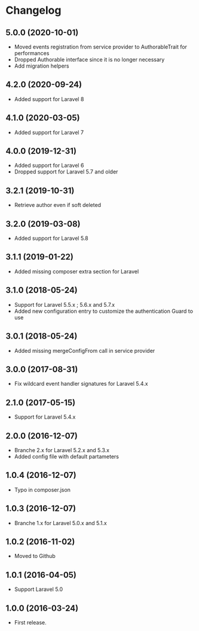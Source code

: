 Changelog
=========

5.0.0 (2020-10-01)
------------------

- Moved events registration from service provider to AuthorableTrait for performances
- Dropped Authorable interface since it is no longer necessary
- Add migration helpers


4.2.0 (2020-09-24)
------------------

- Added support for Laravel 8


4.1.0 (2020-03-05)
------------------

- Added support for Laravel 7


4.0.0 (2019-12-31)
------------------

- Added support for Laravel 6
- Dropped support for Laravel 5.7 and older


3.2.1 (2019-10-31)
------------------

- Retrieve author even if soft deleted


3.2.0 (2019-03-08)
------------------

- Added support for Laravel 5.8


3.1.1 (2019-01-22)
------------------

- Added missing composer extra section for Laravel


3.1.0 (2018-05-24)
------------------

- Support for Laravel 5.5.x ; 5.6.x and 5.7.x
- Added new configuration entry to customize the authentication Guard to use


3.0.1 (2018-05-24)
------------------

- Added missing mergeConfigFrom call in service provider


3.0.0 (2017-08-31)
------------------

- Fix wildcard event handler signatures for Laravel 5.4.x


2.1.0 (2017-05-15)
------------------

- Support for Laravel 5.4.x


2.0.0 (2016-12-07)
------------------

- Branche 2.x for Laravel 5.2.x and 5.3.x
- Added config file with default partameters


1.0.4 (2016-12-07)
------------------

- Typo in composer.json


1.0.3 (2016-12-07)
------------------

- Branche 1.x for Laravel 5.0.x and 5.1.x


1.0.2 (2016-11-02)
------------------

- Moved to Github


1.0.1 (2016-04-05)
------------------

- Support Laravel 5.0


1.0.0 (2016-03-24)
------------------

- First release.
